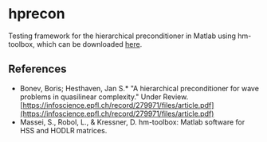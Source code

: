 # hprecon

Testing framework for the hierarchical preconditioner in Matlab using hm-toolbox, which can be downloaded [here](https://github.com/numpi/hm-toolbox).

## References

* Bonev, Boris; Hesthaven, Jan S.* "A hierarchical preconditioner for wave problems in quasilinear complexity." Under Review. [https://infoscience.epfl.ch/record/279971/files/article.pdf](https://infoscience.epfl.ch/record/279971/files/article.pdf)
* Massei, S., Robol, L., & Kressner, D. hm-toolbox: Matlab software for HSS and HODLR matrices.
